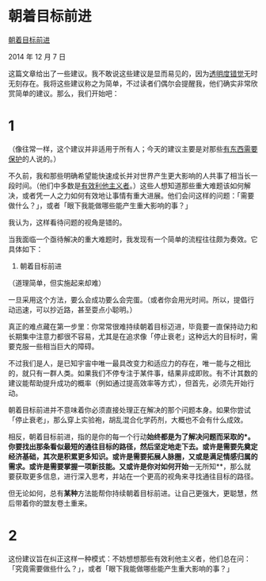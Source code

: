 # 朝着目标前进

[朝着目标前进](https://mindingourway.com/moving-towards-the-goal/)

2014 年 12 月 7 日

这篇文章给出了一些建议。我不敢说这些建议是显而易见的，因为[透明度错觉](http://en.wikipedia.org/wiki/Illusion_of_transparency)无时无刻存在。我将这些建议称之为简单，不过读者们偶尔会提醒我，他们确实非常欣赏简单的建议。那么，我们开始吧：

# 1

（像往常一样，这个建议并非适用于所有人；今天的建议主要是对那些[有东西需要保护](http://lesswrong.com/lw/nb/something_to_protect/)的人说的。）

不久前，我和那些明确希望能快速成长并对世界产生更大影响的人共事了相当长一段时间。（他们中多数是[有效利他主义者](http://www.ted.com/talks/peter_singer_the_why_and_how_of_effective_altruism?language=en)。）这些人想知道那些重大难题该如何解决，或者凭一人之力如何有效地让事情有重大进展。他们会问这样的问题：「需要做什么？」，或者「眼下我能做哪些能产生重大影响的事？」

我认为，这样看待问题的视角是错的。

当我面临一个亟待解决的重大难题时，我发现有一个简单的流程往往颇为奏效。它具体如下：

1. 朝着目标前进

（道理简单，但实施起来却难）

一旦采用这个方法，要么会成功要么会完蛋。（或者你会用光时间。所以，提倡行动迅速，可以抄近路，甚至耍点小聪明。）

真正的难点藏在第一步里：你常常很难持续朝着目标迈进，毕竟要一直保持动力和长期集中注意力都很不容易，尤其是在追求像「停止衰老」这种远大的目标时，需要克服一些相当巨大的障碍。

不过我们是人，是已知宇宙中唯一最具改变力和适应力的存在，唯一能与之相比的，就只有一群人类。如果我们不停专注于某件事，结果非成即败。有不计其数的建议能帮助提升成功的概率（例如通过提高效率等方式），但首先，必须先开始行动。

朝着目标前进并不意味着你必须直接处理正在解决的那个问题本身。如果你尝试「停止衰老」，那么穿上实验袍，胡乱混合化学药剂，大概也不会有什么成效。

相反，朝着目标前进，指的是你的每一个行动**始终都是为了解决问题而采取的*。你要找出那条看似最短的通往目标的路径，然后坚定地走下去。或许是需要先奠定经济基础，其次是积累更多知识。或许是需要拓展人脉圈，又或是满足情感归属的需求。或许是需要掌握一项新技能。又或许是你对如何开始**一无所知**，那么就要获取更多信息，进行深入思考，并站在一个更高的视角来寻找通往目标的路径。

但无论如何，总有**某种**方法能帮你持续朝着目标前进。让自己更强大，更聪慧，然后带着你的盟友卷土重来。

# 2

这份建议旨在纠正这样一种模式：不妨想想那些有效利他主义者，他们总在问：「究竟需要做些什么？」，或者「眼下我能做哪些能产生重大影响的事？」